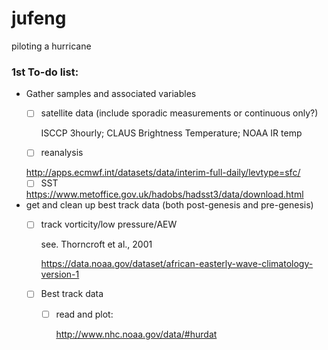 # jufeng
piloting a hurricane

### 1st To-do list:
- Gather samples and associated variables
  - [ ] satellite data (include sporadic measurements or continuous only?)
  
    ISCCP 3hourly; CLAUS Brightness Temperature; NOAA IR temp
  - [ ] reanalysis
        
  http://apps.ecmwf.int/datasets/data/interim-full-daily/levtype=sfc/
  - [ ] SST
        
  https://www.metoffice.gov.uk/hadobs/hadsst3/data/download.html
- get and clean up best track data (both post-genesis and pre-genesis)
  - [ ] track vorticity/low pressure/AEW
   
    see. Thorncroft et al., 2001
    
    https://data.noaa.gov/dataset/african-easterly-wave-climatology-version-1
  - [ ] Best track data
    - [ ] read and plot: 
        
        http://www.nhc.noaa.gov/data/#hurdat
  
